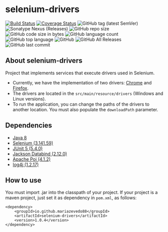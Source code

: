 # selenium-drivers

[![Build Status](https://travis-ci.org/mariazevedo88/selenium-drivers.svg?branch=master)](https://travis-ci.org/mariazevedo88/selenium-drivers?branch=master) [![Coverage Status](https://coveralls.io/repos/github/mariazevedo88/selenium-drivers/badge.svg?branch=master)](https://coveralls.io/github/mariazevedo88/selenium-drivers?branch=master) ![GitHub tag (latest SemVer)](https://img.shields.io/github/tag/mariazevedo88/selenium-drivers.svg) ![Sonatype Nexus (Releases)](https://img.shields.io/nexus/r/https/oss.sonatype.org/io.github.mariazevedo88/selenium-drivers.svg) ![GitHub repo size](https://img.shields.io/github/repo-size/mariazevedo88/selenium-drivers.svg) ![GitHub code size in bytes](https://img.shields.io/github/languages/code-size/mariazevedo88/selenium-drivers.svg) ![GitHub language count](https://img.shields.io/github/languages/count/mariazevedo88/selenium-drivers.svg) ![GitHub top language](https://img.shields.io/github/languages/top/mariazevedo88/selenium-drivers.svg) ![GitHub](https://img.shields.io/github/license/mariazevedo88/selenium-drivers.svg) ![GitHub All Releases](https://img.shields.io/github/downloads/mariazevedo88/selenium-drivers/total.svg) ![GitHub last commit](https://img.shields.io/github/last-commit/mariazevedo88/selenium-drivers.svg)

## About selenium-drivers

Project that implements services that execute drivers used in Selenium.

* Currently, we have the implementation of two drivers: [Chrome](http://chromedriver.chromium.org/downloads) and [Firefox](https://github.com/mozilla/geckodriver/releases).
* The drivers are located in the `src/main/resource/drivers` (Windows and Linux versions).
* To run the application, you can change the paths of the drivers to another location. You must also populate the `downloadPath` parameter.

## Dependencies

- [Java 8](https://www.oracle.com/technetwork/pt/java/javase/downloads/index.html)
- [Selenium (3.141.59)](https://mvnrepository.com/artifact/org.seleniumhq.selenium/selenium-java/3.141.59)
- [JUnit 5 (5.4.0)](https://junit.org/junit5/docs/current/user-guide/)
- [Jackson Databind (2.12.0)](https://mvnrepository.com/artifact/com.fasterxml.jackson.core/jackson-databind/2.12.0)
- [Apache Poi (4.1.2)](https://mvnrepository.com/artifact/org.apache.poi/poi/4.1.2)
- [log4j (1.2.17)](https://mvnrepository.com/artifact/log4j/log4j/1.2.17)

## How to use

You must import .jar into the classpath of your project. If your project is a maven project, just set it as dependency in `pom.xml`, as follows:

```
<dependency>
    <groupId>io.github.mariazevedo88</groupId>
    <artifactId>selenium-drivers</artifactId>
    <version>1.0.4</version>
</dependency>

```
